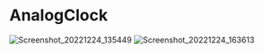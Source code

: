 # AnalogClock
 
![Screenshot_20221224_135449](https://user-images.githubusercontent.com/106912394/223894093-474d13e8-6519-4b26-b8af-ec3a6d867d7c.png)
![Screenshot_20221224_163613](https://user-images.githubusercontent.com/106912394/223894102-7d1999a6-a0b0-4a18-b07a-168a0a6e2a57.png)
